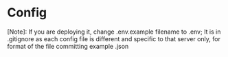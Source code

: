 # Config

[Note]: If you are deploying it, change .env.example filename to .env;
It is in .gitignore as each config file is different and specific to that server only, for format of the file committing example .json
